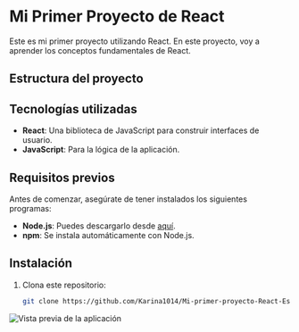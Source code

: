 # Mi Primer Proyecto de React

Este es mi primer proyecto utilizando React. En este proyecto, voy a aprender los conceptos fundamentales de React.

## Estructura del proyecto


## Tecnologías utilizadas

- **React**: Una biblioteca de JavaScript para construir interfaces de usuario.
- **JavaScript**: Para la lógica de la aplicación.


## Requisitos previos

Antes de comenzar, asegúrate de tener instalados los siguientes programas:

- **Node.js**: Puedes descargarlo desde [aquí](https://nodejs.org/).
- **npm**: Se instala automáticamente con Node.js.

## Instalación

1. Clona este repositorio:
   ```bash
   git clone https://github.com/Karina1014/Mi-primer-proyecto-React-Espa-ol.git
   

![Vista previa de la aplicación](ssets/image.png)

